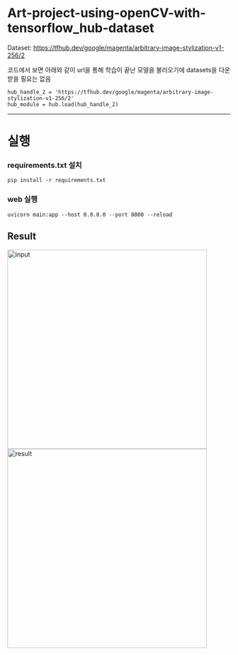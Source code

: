 # Art-project-using-openCV-with-tensorflow_hub-dataset


Dataset: https://tfhub.dev/google/magenta/arbitrary-image-stylization-v1-256/2

코드에서 보면 아래와 같이 url을 통해 학습이 끝난 모델을 불러오기에 datasets을 다운받을 필요는 없음
```
hub_handle_2 = 'https://tfhub.dev/google/magenta/arbitrary-image-stylization-v1-256/2'
hub_module = hub.load(hub_handle_2)
```
-----
# 실행

### requirements.txt 설치
```
pip install -r requirements.txt
```
### web 실행
```
uvicorn main:app --host 0.0.0.0 --port 8000 --reload

```


## Result

<img width="450" alt="input" src="https://github.com/geon0430/Art-project-using-openCV-with-tensorflow_hub-dataset/assets/114966864/4737dd61-d9b1-484e-b79f-1ee145a20ad7">   <img width="450" alt="result" src="https://github.com/geon0430/Art-project-using-openCV-with-tensorflow_hub-dataset/assets/114966864/64bbd20a-eef9-4632-a0a9-c083818541d1">



